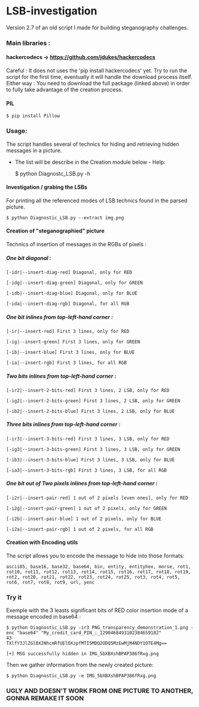 # LSB-investigation

Version 2.7 of an old script I made for building steganography challenges.

### Main libraries :
#### hackercodecs -> https://github.com/jdukes/hackercodecs

Careful : It does not uses the 'pip install hackercodecs' yet.
Try to run the script for the first time, eventually it will handle the download process itself.
Either way : You need to download the full package (linked above) in order to fully take advantage of the creation process.

#### PIL
	$ pip install Pillow
### Usage:

The script handles several of technics for hiding and retrieving hidden messages in a picture.
- The list will be describe in the Creation module below -
Help:

	$ python Diagnostc_LSB.py -h

#### Investigation / grabing the LSBs

For printing all the referenced modes of LSB technics found in the parsed picture.

	$ python Diagnostic_LSB.py --extract img.png 

#### Creation of "steganographied" picture

Technics of insertion of messages in the RGBs of pixels :
##### One bit diagonal :
	[-idr|--insert-diag-red] Diagonal, only for RED 

	[-idg|--insert-diag-green] Diagonal, only for GREEN 

	[-idb|--insert-diag-blue] Diagonal, only for BLUE

	[-ida|--insert-diag-rgb] Diagonal, for all RGB 

##### One bit inlines from top-left-hand corner :
	[-ir|--insert-red] First 3 lines, only for RED 

	[-ig|--insert-green] First 3 lines, only for GREEN 

	[-ib|--insert-blue] First 3 lines, only for BLUE 

	[-ia|--insert-rgb] First 3 lines, for all RGB 

##### Two bits inlines from top-left-hand corner :
	[-ir2|--insert-2-bits-red] First 3 lines, 2 LSB, only for RED

	[-ig2|--insert-2-bits-green] First 3 lines, 2 LSB, only for GREEN

	[-ib2|--insert-2-bits-blue] First 3 lines, 2 LSB, only for BLUE

##### Three bits inlines from top-left-hand corner :
	[-ir3|--insert-3-bits-red] First 3 lines, 3 LSB, only for RED 

	[-ig3|--insert-3-bits-green] First 3 lines, 3 LSB, only for GREEN 

	[-ib3|--insert-3-bits-blue] First 3 lines, 3 LSB, only for BLUE

	[-ia3|--insert-3-bits-rgb] First 3 lines, 3 LSB, for all RGB 

##### One bit out of Two pixels inlines from top-left-hand corner :
	[-i2r|--insert-pair-red] 1 out of 2 pixels [even ones], only for RED

	[-i2g|--insert-pair-green] 1 out of 2 pixels, only for GREEN 

	[-i2b|--insert-pair-blue] 1 out of 2 pixels, only for BLUE

	[-i2a|--insert-pair-rgb] 1 out of 2 pixels, for all RGB

#### Creation with Encoding utils

The script allows you to encode the message to hide into those formats:

	ascii85, base16, base32, base64, bin, entity, entityhex, morse, rot1, rot10, rot11, rot12, rot13, rot14, rot15, rot16, rot17, rot18, rot19, rot2, rot20, rot21, rot22, rot23, rot24, rot25, rot3, rot4, rot5, rot6, rot7, rot8, rot9, url, yenc

### Try it
Exemple with the 3 leasts significant bits of RED color insertion mode of a message encoded in base64 :

	$ python Diagnostic_LSB.py -ir3 PNG_transparency_demonstration_1.png -enc "base64" "My_credit_card_PIN_:_1290468493102384659182"
	43
	TXlfY3JlZGl0X2NhcmRfUElOXzpfMTI5MDQ2ODQ5MzEwMjM4NDY1OTE4Mg==

	[+] MSG successfully hidden in IMG_5bXBXshBPAP386fRxg.png


Then we gather information from the newly created picture:

	$ python Diagnostic_LSB.py -e IMG_5bXBXshBPAP386fRxg.png

### UGLY AND DOESN'T WORK FROM ONE PICTURE TO ANOTHER, GONNA REMAKE IT SOON
